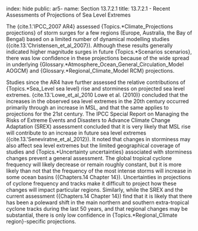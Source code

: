 index: hide
public: ar5-
name: Section 13.7.2.1
title: 13.7.2.1 - Recent Assessments of Projections of Sea Level Extremes

The {cite.1.'IPCC_2007 AR4} assessed {Topics.*Climate_Projections projections} of storm surges for a few regions (Europe, Australia, the Bay of Bengal) based on a limited number of dynamical modelling studies ({cite.13.'Christensen_et_al_2007}). Although these results generally indicated higher magnitude surges in future {Topics.*Scenarios scenarios}, there was low confidence in these projections because of the wide spread in underlying {Glossary.*Atmosphere_Ocean_General_Circulation_Model AOGCM} and {Glossary.*Regional_Climate_Model RCM} projections.

Studies since the AR4 have further assessed the relative contributions of {Topics.*Sea_Level sea level} rise and storminess on projected sea level extremes. {cite.13.'Lowe_et_al_2010 Lowe et al. (2010)} concluded that the increases in the observed sea level extremes in the 20th century occurred primarily through an increase in MSL, and that the same applies to projections for the 21st century. The IPCC Special Report on Managing the Risks of Extreme Events and Disasters to Advance Climate Change Adaptation (SREX) assessment concluded that it is very likely that MSL rise will contribute to an increase in future sea level extremes ({cite.13.'Seneviratne_et_al_2012}). It noted that changes in storminess may also affect sea level extremes but the limited geographical coverage of studies and {Topics.*Uncertainty uncertainties} associated with storminess changes prevent a general assessment. The global tropical cyclone frequency will likely decrease or remain roughly constant, but it is more likely than not that the frequency of the most intense storms will increase in some ocean basins ({Chapters.14 Chapter 14}). Uncertainties in projections of cyclone frequency and tracks make it difficult to project how these changes will impact particular regions. Similarly, while the SREX and the current assessment ({Chapters.14 Chapter 14}) find that it is likely that there has been a poleward shift in the main northern and southern extra-tropical cyclone tracks during the last 50 years, and that regional changes may be substantial, there is only low confidence in {Topics.*Regional_Climate region}-specific projections.
